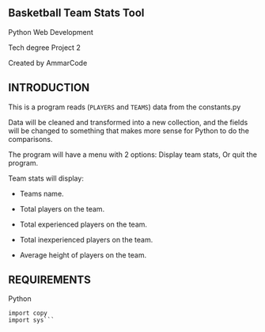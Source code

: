 Basketball Team Stats Tool
--------------------------
Python Web Development

Tech degree Project 2

Created by AmmarCode

INTRODUCTION
------------

This is a program reads (`PLAYERS` and `TEAMS`) data from the constants.py  

Data will be cleaned and transformed into a new collection, 
and the fields will be changed to something that makes more sense for Python to do the comparisons.

The program will have a menu with 2 options: Display team stats, Or quit the program.

Team stats will display:

* Teams name.

* Total players on the team.

* Total experienced players on the team.

* Total inexperienced players on the team.

* Average height of players on the team.


REQUIREMENTS
------------
Python
```import constants
import copy
import sys```
